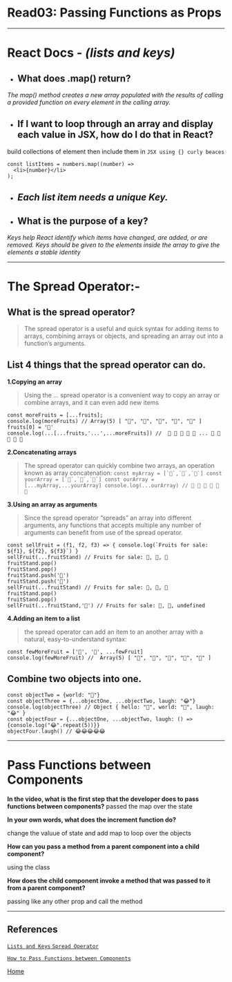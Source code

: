 # Read03: Passing Functions as Props

***


# React Docs - *(lists and keys)*



- ## What does .map() return?

*The map() method creates a new array populated with the results of calling a provided function on every element in the calling array.*


- ## If I want to loop through an array and display each value in JSX, how do I do that in React?

build collections of element then include them in `JSX using {} curly beaces` 
```const numbers = [1, 2, 3, 4, 5];
const listItems = numbers.map((number) =>
  <li>{number}</li>
);
```


- ## *Each list item needs a unique _*Key*_.*

 - ## What is the purpose of a key?
*Keys help React identify which items have changed, are added, or are removed. Keys should be given to the elements inside the array to give the elements a stable identity*

***

# The Spread Operator:-

## What is the spread operator?
>The spread operator is a useful and quick syntax for adding items to arrays, combining arrays or objects, and spreading an array out into a function’s arguments.

## List 4 things that the spread operator can do.
**1.Copying an array**
>Using the … spread operator is a convenient way to copy an array or combine arrays, and it can even add new items
```const fruits = ['🍏','🍊','🍌','🍉','🍍']
const moreFruits = [...fruits];
console.log(moreFruits) // Array(5) [ "🍏", "🍊", "🍌", "🍉", "🍍" ]
fruits[0] = '🍑'
console.log(...[...fruits,'...',...moreFruits]) //  🍑 🍊 🍌 🍉 🍍 ... 🍏 🍊 🍌 🍉 🍍
```
**2.Concatenating arrays**
>The spread operator can quickly combine two arrays, an operation known as array concatenation:
```const myArray = [`🤪`,`🐻`,`🎌`]
const yourArray = [`🙂`,`🤗`,`🤩`]
const ourArray = [...myArray,...yourArray]
console.log(...ourArray) // 🤪 🐻 🎌 🙂 🤗 🤩```

**3.Using an array as arguments**

>Since the spread operator “spreads” an array into different arguments, any functions that accepts multiple any number of arguments can benefit from use of the spread operator.

```const fruitStand = ['🍏','🍊','🍌']
const sellFruit = (f1, f2, f3) => { console.log(`Fruits for sale:
${f1}, ${f2}, ${f3}`) }
sellFruit(...fruitStand) // Fruits for sale: 🍏, 🍊, 🍌
fruitStand.pop()
fruitStand.pop()
fruitStand.push('🍉')
fruitStand.push('🍍')
sellFruit(...fruitStand) // Fruits for sale: 🍏, 🍉, 🍍
fruitStand.pop()
fruitStand.pop()
sellFruit(...fruitStand,'🍋') // Fruits for sale: 🍏, 🍋, undefined 
```
**4.Adding an item to a list**
> the spread operator can add an item to an another array with a natural, easy-to-understand syntax:
```const fewFruit = ['🍏','🍊','🍌']
const fewMoreFruit = ['🍉', '🍍', ...fewFruit]
console.log(fewMoreFruit) //  Array(5) [ "🍉", "🍍", "🍏", "🍊", "🍌" ]
```

<!-- ## Give an example of using the spread operator to combine two arrays.

## Add a new item to an array. -->

##  Combine two objects into one.
```const objectOne = {hello: "🤪"}
const objectTwo = {world: "🐻"}
const objectThree = {...objectOne, ...objectTwo, laugh: "😂"}
console.log(objectThree) // Object { hello: "🤪", world: "🐻", laugh: "😂" }
const objectFour = {...objectOne, ...objectTwo, laugh: () => {console.log("😂".repeat(5))}}
objectFour.laugh() // 😂😂😂😂😂
```
***
# Pass Functions between Components
**In the video, what is the first step that the developer does to pass functions between components?**
passed the map over the state 

**In your own words, what does the increment function do?**

change the valuue of state and add map to loop over the objects

**How can you pass a method from a parent component into a child component?**

using the class 

**How does the child component invoke a method that was passed to it from a parent component?**

passing like any other prop and call the  method  

***

## References

[ `Lists and Keys` ](https://reactjs.org/docs/lists-and-keys.html)
[`Spread Operator`](https://medium.com/coding-at-dawn/how-to-use-the-spread-operator-in-javascript-b9e4a8b06fab)

[`How to Pass Functions between Components`](https://www.youtube.com/watch?v=c05OL7XbwXU)

[ Home ](../README.md)




